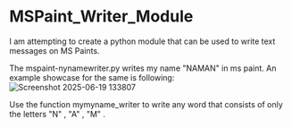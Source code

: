 # MSPaint_Writer_Module
I am attempting to create a python module that can be used to write text messages on MS Paints.




The mspaint-nynamewriter.py writes my name "NAMAN" in ms paint. An example showcase for the same is following:
![Screenshot 2025-06-19 133807](https://github.com/user-attachments/assets/389fafcd-4043-4584-b2b8-c2b39f49ecf2)

Use the function mymyname_writer to write any word that consists of only the letters "N" , "A" , "M" . 
